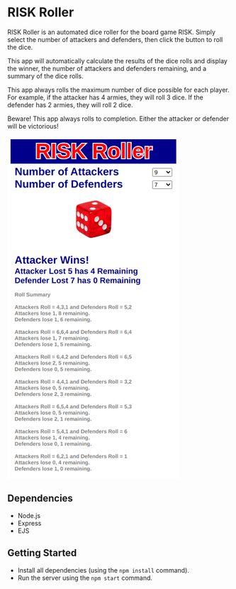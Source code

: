 # RISK Roller

RISK Roller is an automated dice roller for the board game RISK. Simply select the number of attackers and defenders, then click the button to roll the dice.

This app will automatically calculate the results of the dice rolls and display the winner, the number of attackers and defenders remaining, and a summary of the dice rolls.

This app always rolls the maximum number of dice possible for each player. For example, if the attacker has 4 armies, they will roll 3 dice. If the defender has 2 armies, they will roll 2 dice.

Beware! This app always rolls to completion. Either the attacker or defender will be victorious!

!["Summary"](/screenshots/summary.png)

## Dependencies

- Node.js
- Express
- EJS

## Getting Started

- Install all dependencies (using the `npm install` command).
- Run the server using the `npm start` command.
